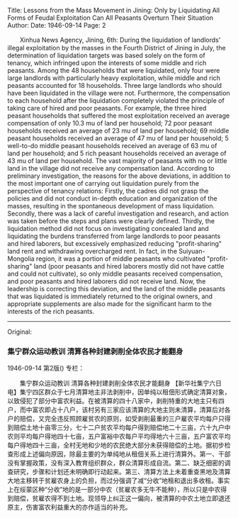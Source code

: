 Title: Lessons from the Mass Movement in Jining: Only by Liquidating All Forms of Feudal Exploitation Can All Peasants Overturn Their Situation
Author:
Date: 1946-09-14
Page: 2

　　Xinhua News Agency, Jining, 6th: During the liquidation of landlords' illegal exploitation by the masses in the Fourth District of Jining in July, the determination of liquidation targets was based solely on the form of tenancy, which infringed upon the interests of some middle and rich peasants. Among the 48 households that were liquidated, only four were large landlords with particularly heavy exploitation, while middle and rich peasants accounted for 18 households. Three large landlords who should have been liquidated in the village were not. Furthermore, the compensation to each household after the liquidation completely violated the principle of taking care of hired and poor peasants. For example, the three hired peasant households that suffered the most exploitation received an average compensation of only 10.3 mu of land per household; 72 poor peasant households received an average of 23 mu of land per household; 69 middle peasant households received an average of 47 mu of land per household; 5 well-to-do middle peasant households received an average of 63 mu of land per household; and 5 rich peasant households received an average of 43 mu of land per household. The vast majority of peasants with no or little land in the village did not receive any compensation land. According to preliminary investigation, the reasons for the above deviations, in addition to the most important one of carrying out liquidation purely from the perspective of tenancy relations: Firstly, the cadres did not grasp the policies and did not conduct in-depth education and organization of the masses, resulting in the spontaneous development of mass liquidation. Secondly, there was a lack of careful investigation and research, and action was taken before the steps and plans were clearly defined. Thirdly, the liquidation method did not focus on investigating concealed land and liquidating the burdens transferred from large landlords to poor peasants and hired laborers, but excessively emphasized reducing "profit-sharing" land rent and withdrawing overcharged rent. In fact, in the Suiyuan-Mongolia region, it was a portion of middle peasants who cultivated "profit-sharing" land (poor peasants and hired laborers mostly did not have cattle and could not cultivate), so only middle peasants received compensation, and poor peasants and hired laborers did not receive land. Now, the leadership is correcting this deviation, and the land of the middle peasants that was liquidated is immediately returned to the original owners, and appropriate supplements are also made for the significant harm to the interests of the rich peasants.



<hr /> 

Original: 


### 集宁群众运动教训  清算各种封建剥削全体农民才能翻身

1946-09-14
第2版()
专栏：

　　集宁群众运动教训
    清算各种封建剥削全体农民才能翻身
    【新华社集宁六日电】集宁四区群众于七月清算地主非法剥削中，因单纯以租佃形式确定清算对象，以致侵犯了部分中富农利益。在被清算的四十八家中，剥削特重的大地主只有四户，而中富农即占十八户，该村另有三家应该清算的大地主则未清算，清算后对各户的赔偿，又完全违反照顾雇贫农的原则，如受剥削最重的三户雇农平均每户只得到赔偿土地十亩零三分，七十二户贫农平均每户得到赔偿地二十三亩，六十九户中农则平均每户得地四十七亩，五户富裕中农每户平均得地六十三亩，五户富农平均每户得地四十三亩，全村无地和少地的农民绝大部分未获得赔偿的土地。据初步检查形成上述偏向原因，除最主要的为单纯地从租佃关系上进行清算外。第一、干部没有掌握政策，没有深入教育组织群众，群众清算形成自流。第二、缺乏细密的调查研究，步骤和计划还未明确即行动起来。第三、清算方法上未着重查黑地及清算大地主移转于贫雇农身上的负担，而过分强调了减“分收”地租和退出多收租。事实上在绥蒙区种“分收”地的是一部分中农（贫雇农多无牛不能种），所以只是中农得到赔偿，贫雇农得不到土地。现领导上纠正这一偏向，被清算的中农土地立即退还原主，伤害富农利益重大的亦作适当的补充。
